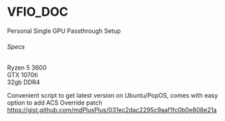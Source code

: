 # VFIO_DOC
Personal Single GPU Passthrough Setup

###### Specs  
Ryzen 5 3600  
GTX 1070ti  
32gb DDR4  

Convenient script to get latest version on Ubuntu/PopOS, comes with easy option to add ACS Override patch  
https://gist.github.com/mdPlusPlus/031ec2dac2295c9aaf1fc0b0e808e21a
